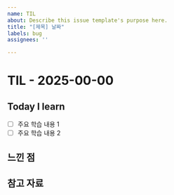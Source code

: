 ```yaml
---
name: TIL
about: Describe this issue template's purpose here.
title: "[제목] 날짜"
labels: bug
assignees: ''

---
```


# TIL - 2025-00-00

## Today I learn
- [ ] 주요 학습 내용 1
- [ ] 주요 학습 내용 2

## 느낀 점

## 참고 자료
